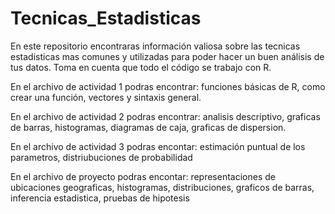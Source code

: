 # Tecnicas_Estadisticas

En este repositorio encontraras información valiosa sobre las tecnicas estadisticas mas comunes y utilizadas para poder hacer un buen análisis de tus datos. 
Toma en cuenta que todo el código se trabajo con R. 

En el archivo de actividad 1 podras encontrar: funciones básicas de R, como crear una función, vectores y sintaxis general. 

En el archivo de actividad 2 podras encontrar: analisis descriptivo, graficas de barras, histogramas, diagramas de caja,  graficas de dispersion. 

En el archivo de actividad 3 podras encontar: estimación puntual de los parametros, distriubuciones de probabilidad 
 
En el archivo de proyecto podras encontar: representaciones de ubicaciones geograficas, histogramas, distribuciones, graficos de barras, inferencia estadistica, pruebas de hipotesis 
